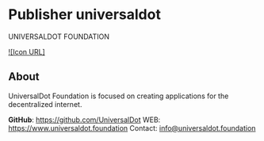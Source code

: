 # Publisher universaldot
UNIVERSALDOT FOUNDATION

[![Icon URL]](https://raw.githubusercontent.com/UniversalDot/documents/master/logo/rsz_jpg-02.jpg)

## About
UniversalDot Foundation is focused on creating applications for the decentralized internet.

**GitHub**: https://github.com/UniversalDot
WEB: https://www.universaldot.foundation
Contact: info@universaldot.foundation
